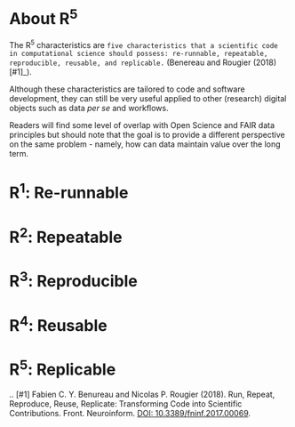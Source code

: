 # About R<sup>5</sup>

The R<sup>5</sup> characteristics are `five characteristics that a scientific code in computational science should possess: re-runnable, repeatable, reproducible, reusable, and replicable.` (Benereau and Rougier (2018)[#1]_).

Although these characteristics are tailored to code and software development, they can still be very useful applied to other (research) digital objects such as data _per se_ and workflows. 

Readers will find some level of overlap with Open Science and FAIR data principles but should note that the goal is to provide a different perspective on the same problem - namely, how can data maintain value over the long term.

# R<sup>1</sup>: Re-runnable

# R<sup>2</sup>: Repeatable

# R<sup>3</sup>: Reproducible

# R<sup>4</sup>: Reusable

# R<sup>5</sup>: Replicable

.. [#1] Fabien C. Y. Benureau and Nicolas P. Rougier (2018). Run, Repeat, Reproduce, Reuse, Replicate: Transforming Code into Scientific Contributions. Front. Neuroinform. [DOI: 10.3389/fninf.2017.00069](https://doi.org/10.3389/fninf.2017.00069).
